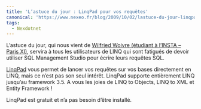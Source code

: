 ```yaml
---
title: 'L’astuce du jour : LinqPad pour vos requêtes'
canonical: 'https://www.nexeo.fr/blog/2009/10/02/lastuce-du-jour-linqpad-pour-vos-requetes/'
tags:
  - Nexdotnet
---
```


L’astuce du jour, qui nous vient de
[Wilfried Woivre (étudiant à l’INSTA – Paris XI)](http://wilfriedwoivre.wordpress.com/2009/09/18/linqpad-lditeur-linq-par-excellence/),
servira à tous les utilisateurs de LINQ qui sont fatigués de devoir utiliser SQL
Management Studio pour écrire leurs requêtes SQL.

[LinqPad](http://linqpad.net/) vous permet de lancer vos requêtes sur vos bases
directement en LINQ, mais ce n’est pas son seul intérêt. LinqPad supporte
entièrement LINQ jusqu’au framework 3.5. A vous les joies de LINQ to Objects,
LINQ to XML et Entity Framework !

LinqPad est gratuit et n’a pas besoin d’être installé.

